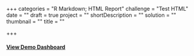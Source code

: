 +++
categories = "R Markdown; HTML Report"
challenge = "Test HTML"
date = ""
draft = true
project = ""
shortDescription = ""
solution = ""
thumbnail = ""
title = ""

+++
#### [View Demo Dashboard](static/uploads/showcase_visualisations.html)